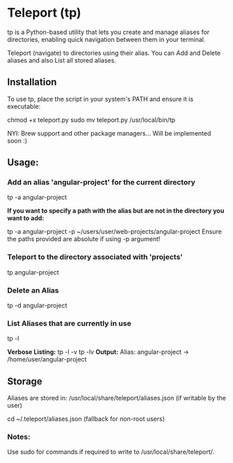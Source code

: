 # Teleport (tp)

tp is a Python-based utility that lets you create and manage aliases for directories, enabling quick navigation between them in your terminal.

Teleport (navigate) to directories using their alias. You can Add and Delete aliases and also List all stored aliases.


## Installation

To use tp, place the script in your system's PATH and ensure it is executable:

chmod +x teleport.py
sudo mv teleport.py /usr/local/bin/tp

NYI: Brew support and other package managers... Will be implemented soon :)


## Usage:

### Add an alias 'angular-project' for the current directory

tp -a angular-project

**If you want to specify a path with the alias but are not in the directory you want to add:**

tp -a angular-project -p ~/users/user/web-projects/angular-project
Ensure the paths provided are absolute if using -p argument!

### Teleport to the directory associated with 'projects'

tp angular-project

### Delete an Alias

tp -d angular-project

### List Aliases that are currently in use

tp -l

**Verbose Listing:**
tp -l -v
tp -lv
**Output:**
Alias: angular-project -> /home/user/angular-project

## Storage

Aliases are stored in: /usr/local/share/teleport/aliases.json (if writable by the user)

cd ~/.teleport/aliases.json (fallback for non-root users)

### Notes:
Use sudo for commands if required to write to /usr/local/share/teleport/.

